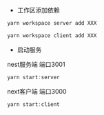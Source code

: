 - 工作区添加依赖

```js
yarn workspace server add XXX
```

```js
yarn workspace client add XXX
```

- 启动服务

nest服务端 端口3001

```js
yarn start:server
```

next客户端 端口3000

```js
yarn start:client
```
